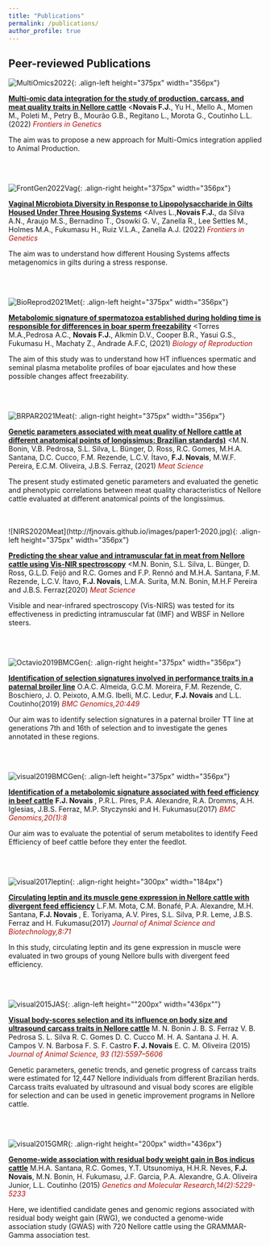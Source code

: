 ```yaml
---
title: "Publications"
permalink: /publications/
author_profile: true
---
```


## Peer-reviewed Publications

![MultiOmics2022](http://fjnovais.github.io/images/multiomics.jpeg){: .align-left height="375px" width="356px"}

<b>[Multi-omic data integration for the study of production, carcass, and meat quality traits in Nellore cattle](http://fjnovais.github.io/publication/2021-11-01-Metabolomic-signature-spermatozoa-established-during-HT-responsible-differences-boar-sperm-freezability)</b> <<b>Novais F.J.</b>, Yu H., Mello A., Momen M., Poleti M., Petry B., Mourão G.B., Regitano L., Morota G., Coutinho L.L. (2022) <i><span style="color:#B10E06">Frontiers in Genetics</span></i>

The aim was to propose a new approach for Multi-Omics integration applied to Animal Production.

<br>

<br>


![FrontGen2022Vag](http://fjnovais.github.io/images/Imagem11.jpg){: .align-right height="375px" width="356px"}

<b>[Vaginal Microbiota Diversity in Response to Lipopolysaccharide in Gilts Housed Under Three Housing Systems](http://fjnovais.github.io/publication/2022-08-08-Vaginal-Microbiota-Diversity-in-Response-to-Lipopolysaccharide-in-Gilts-Housed-Under-Three-Housing-Systems)</b> <Alves L.,<b>Novais F.J.</b>, da Silva A.N., Araujo M.S., Bernadino T., Osowki G. V., Zanella R., Lee Settles M., Holmes M.A., Fukumasu H., Ruiz V.L.A., Zanella A.J. (2022) <i><span style="color:#B10E06">Frontiers in Genetics</span></i>

The aim was to understand how different Housing Systems affects metagenomics in gilts during a stress response.

<br>

<br>


![BioReprod2021Met](http://fjnovais.github.io/images/m_ioab200ga.jpeg){: .align-left height="375px" width="356px"}

<b>[Metabolomic signature of spermatozoa established during holding time is responsible for differences in boar sperm freezability](http://fjnovais.github.io/publication/2021-11-01-Metabolomic-signature-spermatozoa-established-during-HT-responsible-differences-boar-sperm-freezability)</b> <Torres M.A.,Pedrosa A.C., <b>Novais F.J.</b>, Alkmin D.V., Cooper B.R., Yasui G.S., Fukumasu H., Machaty Z., Andrade A.F.C,
(2021) <i><span style="color:#B10E06">Biology of Reproduction</span></i>

The aim of this study was to understand how HT influences spermatic and seminal plasma metabolite profiles of boar ejaculates and how these possible changes affect freezability.

<br>

<br>

![BRPAR2021Meat](http://fjnovais.github.io/images/Imagem1.jpg){: .align-right height="375px" width="356px"}

<b>[Genetic parameters associated with meat quality of Nellore cattle at different anatomical points of longissimus: Brazilian standards)](http://fjnovais.github.io/publication/2021-01-01-Genetic-parameters-associated-meat-qualit-of-Nellore-cattle-at-different-anatomical-points-of-longissimus-Brazilian-standards)</b> <M.N. Bonin, V.B. Pedrosa, S.L. Silva, L. Bünger, D. Ross, R.C. Gomes, M.H.A. Santana, D.C. Cucco, F.M. Rezende, L.C.V. Ítavo, <b>F.J. Novais</b>, M.W.F. Pereira, E.C.M. Oliveira, J.B.S. Ferraz,
(2021) <i><span style="color:#B10E06">Meat Science</span></i>

The present study estimated genetic parameters and evaluated the genetic and phenotypic correlations between meat quality characteristics of Nellore cattle evaluated at different anatomical points of the longissimus.

<br>

<br>
![NIRS2020Meat](http://fjnovais.github.io/images/paper1-2020.jpg){: .align-left height="375px" width="356px"}

<b>[Predicting the shear value and intramuscular fat in meat from Nellore cattle using Vis-NIR spectroscopy](http://fjnovais.github.io/publication/2020-02-01-Predicting-shear-value-intramuscular-fat-meat-cattle-Vis-NIR)</b> <M.N. Bonin, S.L. Silva, L. Bünger, D. Ross, G.L.D. Feijó and R.C. Gomes and F.P. Rennó and M.H.A. Santana, F.M. Rezende, L.C.V. Ítavo, <b>F.J. Novais</b>, L.M.A. Surita, M.N. Bonin, M.H.F Pereira and J.B.S. Ferraz(2020) <i><span style="color:#B10E06">Meat Science</span></i>

Visible and near-infrared spectroscopy (Vis-NIRS) was tested for its effectiveness in predicting intramuscular fat (IMF) and WBSF in Nellore steers.

<br>

<br>

![Octavio2019BMCGen](http://fjnovais.github.io/images/octavio2019BMCGen.png){: .align-right height="375px" width="356px"}

<b>[Identification of selection signatures involved in performance traits in a paternal broiler line](http://fjnovais.github.io/publication/2019-03-06-Identification-of-selection-signatures-involved-in-performance-traits-in-a-paternal-broiler-line)</b> O.A.C. Almeida, G.C.M. Moreira, F.M. Rezende, C. Boschiero, J. O. Peixoto, A.M.G. Ibelli, M.C. Ledur, <b>F.J. Novais</b> and L.L. Coutinho(2019) <i><span style="color:#B10E06">BMC Genomics,20:449</span></i>

Our aim was to identify selection signatures in a paternal broiler TT line at generations 7th and 16th of selection and to investigate the genes annotated in these regions.

<br>

<br>

![visual2019BMCGen](http://fjnovais.github.io/images/visual2019BMCGen.png){: .align-left height="375px" width="356px"}

<b>[Identification of a metabolomic signature associated with feed efficiency in beef cattle](http://fjnovais.github.io/publication/2019-01-07-Identification-of-a-metabolomic-signature-associated-with-feed-efficiency-in-beef-cattle)</b> <b> F.J. Novais </b>, P.R.L. Pires, P.A. Alexandre, R.A. Dromms, A.H. Iglesias, J.B.S. Ferraz, M.P. Styczynski and H. Fukumasu(2017) <i><span style="color:#B10E06">BMC Genomics,20(1):8</span></i>

Our aim was to evaluate the potential of serum metabolites to identify Feed Efficiency of beef cattle before they enter the feedlot.

<br>

<br>

![visual2017leptin](http://fjnovais.github.io/images/visual2017leptin.png){: .align-right height="300px" width="184px"}

<b>[Circulating leptin and its muscle gene expression in Nellore cattle with divergent feed efficiency](http://fjnovais.github.io/publication/2017-09-01-Circulating-leptin-and-its-muscle-gene-expression-in-Nellore-cattle-with-divergent-feed-efficiency)</b> L.F.M. Mota, C.M. Bonafé, P.A. Alexandre, M.H. Santana, <b> F.J. Novais </b>, E. Toriyama, A.V. Pires, S.L. Silva, P.R. Leme, J.B.S. Ferraz and H. Fukumasu(2017) <i><span style="color:#B10E06">Journal of Animal Science and Biotechnology,8:71</span></i>

In this study, circulating leptin and its gene expression in muscle were evaluated in two groups of young Nellore bulls with divergent feed efficiency.

<br>

<br>

![visual2015JAS](http://fjnovais.github.io/images/visual2015JAS.png){: .align-left height=""200px" width="436px""}

<b>[Visual body-scores selection and its influence on body size and ultrasound carcass traits in Nellore cattle](http://fjnovais.github.io/publication/2015-12-01-Visual-body-scores-selection-and-its-influence-on-body-size-and-ultrasound-carcass-traits-in-Nellore-cattle)</b> M. N. Bonin J. B. S. Ferraz V. B. Pedrosa S. L. Silva R. C. Gomes D. C. Cucco M. H. A. Santana J. H. A. Campos V. N. Barbosa F. S. F. Castro <b>F. J. Novais</b> E. C. M. Oliveira (2015) <i><span style="color:#B10E06">Journal of Animal Science, 93 (12):5597–5606 </span></i>

Genetic parameters, genetic trends, and genetic progress of carcass traits were estimated for 12,447 Nellore individuals from different Brazilian herds. Carcass traits evaluated by ultrasound and visual body scores are eligible for selection and can be used in genetic improvement programs in Nellore cattle.

<br>

<br>

![visual2015GMR](http://fjnovais.github.io/images/visual2015GMR.png){: .align-right height="200px" width="436px"}

<b>[Genome-wide association with residual body weight gain in Bos indicus cattle](http://fjnovais.github.io/publication/2015-05-18-Genome-wide-association-with-residual-body-weight-gain-in-Bos-indicus-cattle)</b> M.H.A. Santana, R.C. Gomes, Y.T. Utsunomiya, H.H.R. Neves, <b>F.J. Novais</b>, M.N. Bonin, H. Fukumasu, J.F. Garcia, P.A. Alexandre, G.A. Oliveira Junior, L.L. Coutinho (2015) <i><span style="color:#B10E06">Genetics and Molecular Research,14(2):5229-5233</span></i>

Here, we identified candidate genes and genomic regions associated with residual body weight gain (RWG), we conducted a genome-wide association study (GWAS) with 720 Nellore cattle using the GRAMMAR-Gamma association test.
